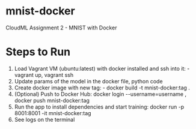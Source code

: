 # mnist-docker
CloudML Assignment 2 - MNIST with Docker

# Steps to Run
1) Load Vagrant VM (ubuntu:latest) with docker installed and ssh into it: - vagrant up, vagrant ssh
2) Update params of the model in the docker file, python code
3) Create docker image with new tag: - docker build -t mnist-docker:tag .
4) (Optional) Push to Docker Hub: docker login --username=username , docker push mnist-docker:tag
5) Run the app to install dependencies and start training: docker run -p 8001:8001 -it mnist-docker:tag
6) See logs on the terminal
